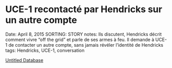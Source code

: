 # UCE-1 recontacté par Hendricks sur un autre compte

Date: April 8, 2015
SORTING: STORY
notes: Ils discutent, Hendricks décrit comment vivre “off the grid” et parle de ses armes à feu. Il demande à UCE-1 de contacter un autre compte, sans jamais révéler l’identité de Hendricks
tags: Hendricks, UCE-1, conversation

[Untitled Database](UCE-1%20recontacte%CC%81%20par%20Hendricks%20sur%20un%20autre%20compt%20f5a540ab6d77476ab59a1f10fa5a0c53/Untitled%20Database%2047b581f065424b7ea8ea7c0898063d83.csv)